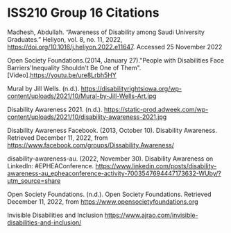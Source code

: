 # ISS210 Group 16 Citations
Madhesh, Abdullah. “Awareness of Disability among Saudi University Graduates.” Heliyon, vol. 8, no. 11, 2022, https://doi.org/10.1016/j.heliyon.2022.e11647. Accessed 25 November 2022

Open Society Foundations.(2014, January 27)."People with Disabilities Face Barriers'Inequality Shouldn't Be One of Them".[Video].https://youtu.be/ure8Lrbh5HY

Mural by Jill Wells. (n.d.). https://disabilityrightsiowa.org/wp-content/uploads/2021/10/Mural-by-Jill-Wells-Art.jpg

Disability Awareness 2021. (n.d.). https://static-prod.adweek.com/wp-content/uploads/2021/10/disability-awareness-2021.jpg

Disability Awareness Facebook. (2013, October 10). Disability Awareness. Retrieved December 11, 2022, from https://www.facebook.com/groups/Dissability.Awareness/

disability-awareness-au. (2022, November 30). Disability Awareness on LinkedIn: #EPHEAConference. https://www.linkedin.com/posts/disability-awareness-au_epheaconference-activity-7003547694447173632-WUby/?utm_source=share

Open Society Foundations. (n.d.). Open Society Foundations. Retrieved December 11, 2022, from https://www.opensocietyfoundations.org

Invisible Disabilities and Inclusion
https://www.ajrao.com/invisible-disabilities-and-inclusion/
